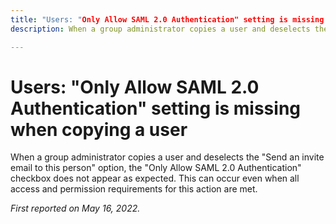 ```yaml
---
title: "Users: "Only Allow SAML 2.0 Authentication" setting is missing when copying a user"
description: When a group administrator copies a user and deselects the "Send an invite email to this person" option, the Only Allow SAML 2.0 Authentication checkbox does not appear as expected. This can occur even when all access and permission requirements for this action are met.

---
```


# Users: "Only Allow SAML 2.0 Authentication" setting is missing when copying a user

When a group administrator copies a user and deselects the "Send an invite email to this person" option, the "Only Allow SAML 2.0 Authentication" checkbox does not appear as expected. This can occur even when all access and permission requirements for this action are met.

_First reported on May 16, 2022._

